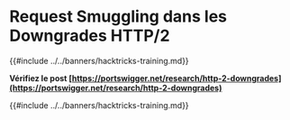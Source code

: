 # Request Smuggling dans les Downgrades HTTP/2

{{#include ../../banners/hacktricks-training.md}}

**Vérifiez le post [https://portswigger.net/research/http-2-downgrades](https://portswigger.net/research/http-2-downgrades)**

{{#include ../../banners/hacktricks-training.md}}
